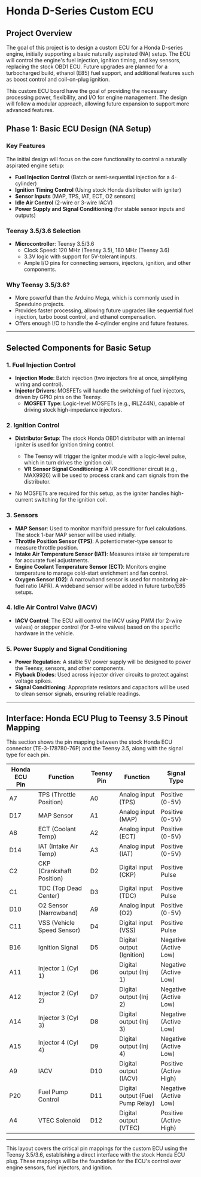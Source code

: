 
# Honda D-Series Custom ECU

## Project Overview
The goal of this project is to design a custom ECU for a Honda D-series engine, initially supporting a basic naturally aspirated (NA) setup. The ECU will control the engine's fuel injection, ignition timing, and key sensors, replacing the stock OBD1 ECU. Future upgrades are planned for a turbocharged build, ethanol (E85) fuel support, and additional features such as boost control and coil-on-plug ignition.

This custom ECU board have the goal of providing the necessary processing power, flexibility, and I/O for engine management. The design will follow a modular approach, allowing future expansion to support more advanced features.

## Phase 1: Basic ECU Design (NA Setup)

### Key Features
The initial design will focus on the core functionality to control a naturally aspirated engine setup:
- **Fuel Injection Control** (Batch or semi-sequential injection for a 4-cylinder)
- **Ignition Timing Control** (Using stock Honda distributor with igniter)
- **Sensor Inputs** (MAP, TPS, IAT, ECT, O2 sensors)
- **Idle Air Control** (2-wire or 3-wire IACV)
- **Power Supply and Signal Conditioning** (for stable sensor inputs and outputs)

### Teensy 3.5/3.6 Selection
- **Microcontroller**: Teensy 3.5/3.6
  - Clock Speed: 120 MHz (Teensy 3.5), 180 MHz (Teensy 3.6)
  - 3.3V logic with support for 5V-tolerant inputs.
  - Ample I/O pins for connecting sensors, injectors, ignition, and other components.

### Why Teensy 3.5/3.6?
- More powerful than the Arduino Mega, which is commonly used in Speeduino projects.
- Provides faster processing, allowing future upgrades like sequential fuel injection, turbo boost control, and ethanol compensation.
- Offers enough I/O to handle the 4-cylinder engine and future features.

---

## Selected Components for Basic Setup

### 1. Fuel Injection Control
- **Injection Mode**: Batch injection (two injectors fire at once, simplifying wiring and control).
- **Injector Drivers**: MOSFETs will handle the switching of fuel injectors, driven by GPIO pins on the Teensy.
  - **MOSFET Type**: Logic-level MOSFETs (e.g., IRLZ44N), capable of driving stock high-impedance injectors.
  
### 2. Ignition Control
- **Distributor Setup**: The stock Honda OBD1 distributor with an internal igniter is used for ignition timing control.
  - The Teensy will trigger the igniter module with a logic-level pulse, which in turn drives the ignition coil.
  - **VR Sensor Signal Conditioning**: A VR conditioner circuit (e.g., MAX9926) will be used to process crank and cam signals from the distributor.
  
- No MOSFETs are required for this setup, as the igniter handles high-current switching for the ignition coil.

### 3. Sensors
- **MAP Sensor**: Used to monitor manifold pressure for fuel calculations. The stock 1-bar MAP sensor will be used initially.
- **Throttle Position Sensor (TPS)**: A potentiometer-type sensor to measure throttle position.
- **Intake Air Temperature Sensor (IAT)**: Measures intake air temperature for accurate fuel adjustments.
- **Engine Coolant Temperature Sensor (ECT)**: Monitors engine temperature to manage cold-start enrichment and fan control.
- **Oxygen Sensor (O2)**: A narrowband sensor is used for monitoring air-fuel ratio (AFR). A wideband sensor will be added in future turbo/E85 setups.

### 4. Idle Air Control Valve (IACV)
- **IACV Control**: The ECU will control the IACV using PWM (for 2-wire valves) or stepper control (for 3-wire valves) based on the specific hardware in the vehicle.

### 5. Power Supply and Signal Conditioning
- **Power Regulation**: A stable 5V power supply will be designed to power the Teensy, sensors, and other components.
- **Flyback Diodes**: Used across injector driver circuits to protect against voltage spikes.
- **Signal Conditioning**: Appropriate resistors and capacitors will be used to clean sensor signals, ensuring reliable readings.

---

## Interface: Honda ECU Plug to Teensy 3.5 Pinout Mapping

This section shows the pin mapping between the stock Honda ECU connector (TE-3-178780-76P) and the Teensy 3.5, along with the signal type for each pin.

|   Honda ECU Pin |  Function                  |    Teensy Pin |  Function               | Signal Type                   |
|-----------------|----------------------------|---------------|-------------------------|--------------------------------|
|   A7            |  TPS (Throttle Position)    |   A0          |  Analog input (TPS)      | Positive (0-5V)               |
|   D17           |  MAP Sensor                 |   A1          |  Analog input (MAP)      | Positive (0-5V)               |
|   A8            |  ECT (Coolant Temp)         |   A2          |  Analog input (ECT)      | Positive (0-5V)               |
|   D14           |  IAT (Intake Air Temp)      |   A3          |  Analog input (IAT)      | Positive (0-5V)               |
|   C2            |  CKP (Crankshaft Position)  |   D2          |  Digital input (CKP)     | Positive Pulse                |
|   C1            |  TDC (Top Dead Center)      |   D3          |  Digital input (TDC)     | Positive Pulse                |
|   D10           |  O2 Sensor (Narrowband)     |   A9          |  Analog input (O2)       | Positive (0-5V)               |
|   C11           |  VSS (Vehicle Speed Sensor) |   D4          |  Digital input (VSS)     | Positive Pulse                |
|   B16           |  Ignition Signal            |   D5          |  Digital output (Ignition)| Negative (Active Low)          |
|   A11           |  Injector 1 (Cyl 1)         |   D6          |  Digital output (Inj 1)  | Negative (Active Low)          |
|   A12           |  Injector 2 (Cyl 2)         |   D7          |  Digital output (Inj 2)  | Negative (Active Low)          |
|   A14           |  Injector 3 (Cyl 3)         |   D8          |  Digital output (Inj 3)  | Negative (Active Low)          |
|   A15           |  Injector 4 (Cyl 4)         |   D9          |  Digital output (Inj 4)  | Negative (Active Low)          |
|   A9            |  IACV                       |   D10         |  Digital output (IACV)   | Positive (Active High)         |
|   P20           |  Fuel Pump Control          |   D11         |  Digital output (Fuel Pump Relay) | Negative (Active Low) |
|   A4            |  VTEC Solenoid              |   D12         |  Digital output (VTEC)   | Positive (Active High)         |

---

This layout covers the critical pin mappings for the custom ECU using the Teensy 3.5/3.6, establishing a direct interface with the stock Honda ECU plug. These mappings will be the foundation for the ECU's control over engine sensors, fuel injectors, and ignition.

